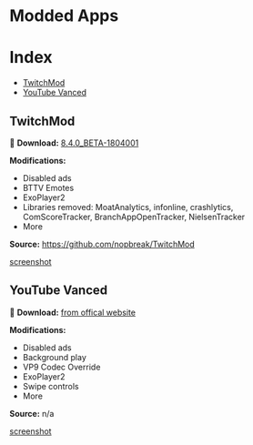 # Modded Apps
# Index
- [TwitchMod](#TwitchMod)
- [YouTube Vanced](#Youtube-Vanced)
## TwitchMod
💾 **Download:** [8.4.0_BETA-1804001](https://raw.githubusercontent.com/AzimsTech/Android_Hacking/master/Modded%20Apps/tv.twitch.android.app_8.4.0_BETA-1804001_mod.apk)

**Modifications:** 
- Disabled ads
- BTTV Emotes
- ExoPlayer2
- Libraries removed: MoatAnalytics, infonline, crashlytics, ComScoreTracker, BranchAppOpenTracker, NielsenTracker
- More

**Source:** https://github.com/nopbreak/TwitchMod

[screenshot](https://i.imgur.com/WLxbIci.png)

## YouTube Vanced
💾 **Download:** [from offical website](https://vanced.app/)

**Modifications:** 
- Disabled ads
- Background play
- VP9 Codec Override
- ExoPlayer2
- Swipe controls
- More

**Source:** n/a

[screenshot](https://i.imgur.com/9ZKsGSC.png)
